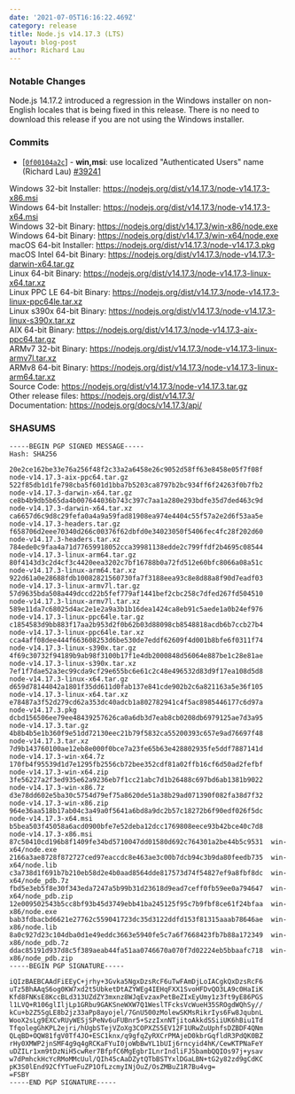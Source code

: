```yaml
---
date: '2021-07-05T16:16:22.469Z'
category: release
title: Node.js v14.17.3 (LTS)
layout: blog-post
author: Richard Lau
---
```


### Notable Changes

Node.js 14.17.2 introduced a regression in the Windows installer on
non-English locales that is being fixed in this release. There is no
need to download this release if you are not using the Windows
installer.

### Commits

- \[[`0f00104a2c`](https://github.com/nodejs/node/commit/0f00104a2c)] - **win,msi**: use localized "Authenticated Users" name (Richard Lau) [#39241](https://github.com/nodejs/node/pull/39241)

Windows 32-bit Installer: https://nodejs.org/dist/v14.17.3/node-v14.17.3-x86.msi \
Windows 64-bit Installer: https://nodejs.org/dist/v14.17.3/node-v14.17.3-x64.msi \
Windows 32-bit Binary: https://nodejs.org/dist/v14.17.3/win-x86/node.exe \
Windows 64-bit Binary: https://nodejs.org/dist/v14.17.3/win-x64/node.exe \
macOS 64-bit Installer: https://nodejs.org/dist/v14.17.3/node-v14.17.3.pkg \
macOS Intel 64-bit Binary: https://nodejs.org/dist/v14.17.3/node-v14.17.3-darwin-x64.tar.gz \
Linux 64-bit Binary: https://nodejs.org/dist/v14.17.3/node-v14.17.3-linux-x64.tar.xz \
Linux PPC LE 64-bit Binary: https://nodejs.org/dist/v14.17.3/node-v14.17.3-linux-ppc64le.tar.xz \
Linux s390x 64-bit Binary: https://nodejs.org/dist/v14.17.3/node-v14.17.3-linux-s390x.tar.xz \
AIX 64-bit Binary: https://nodejs.org/dist/v14.17.3/node-v14.17.3-aix-ppc64.tar.gz \
ARMv7 32-bit Binary: https://nodejs.org/dist/v14.17.3/node-v14.17.3-linux-armv7l.tar.xz \
ARMv8 64-bit Binary: https://nodejs.org/dist/v14.17.3/node-v14.17.3-linux-arm64.tar.xz \
Source Code: https://nodejs.org/dist/v14.17.3/node-v14.17.3.tar.gz \
Other release files: https://nodejs.org/dist/v14.17.3/ \
Documentation: https://nodejs.org/docs/v14.17.3/api/

### SHASUMS

```
-----BEGIN PGP SIGNED MESSAGE-----
Hash: SHA256

20e2ce162be33e76a256f48f2c33a2a6458e26c9052d58ff63e8458e05f7f08f  node-v14.17.3-aix-ppc64.tar.gz
522f85db1d1fe798cba5f601d1bba7b5203ca8797b2bc934ff6f24263f0b7fb2  node-v14.17.3-darwin-x64.tar.gz
ce8b4b9db5b65da4b007644036b743c397c7aa1a280e293bdfe35d7ded463c9d  node-v14.17.3-darwin-x64.tar.xz
ca6657d6c9d8c29fefa0a4a9a59fad81908ea974e4404c55f57a2e2d6f53aa5e  node-v14.17.3-headers.tar.gz
f658706d2eee70340d266c00376f62dbfd0e34023050f5406fec4fc28f202d60  node-v14.17.3-headers.tar.xz
784ede0c9faa4a71d77659918052cca39981138edde2c799ffdf2b4695c08544  node-v14.17.3-linux-arm64.tar.gz
80f4143d3c2d4cf3c4420eea3202c7bf16788b0a72fd512e60bfc8066a08a51c  node-v14.17.3-linux-arm64.tar.xz
922d61a0e28688fdb10082821560730fa7f3188eea93c8e8d88a8f90d7eadf03  node-v14.17.3-linux-armv7l.tar.gz
57d9635bda508a449dccd22b5fef779af1441bef2cbc258c7dfed267fd504510  node-v14.17.3-linux-armv7l.tar.xz
589e11da7c68025d4ac2e1e2a9a3b1b16dea1424ca8eb91c5aede1a0b24ef976  node-v14.17.3-linux-ppc64le.tar.gz
c1854583d9bb883f17aa2b953d2f0b62b03d88098cb8548818acdb6b7ccb27b4  node-v14.17.3-linux-ppc64le.tar.xz
cca4aff08dee444f663608253d6be530de7eddf62609f4d001b8bfe6f0311f74  node-v14.17.3-linux-s390x.tar.gz
4f69c30732f94189b9ab98f3100b17f1e4db2000848d56064e887be1c28e81ae  node-v14.17.3-linux-s390x.tar.xz
7ef1f7dae52a3ec99cda9cf29e655bc6e61c2c48e496532d83d9f17ea108d5d8  node-v14.17.3-linux-x64.tar.gz
d659d78144042a1801f35dd611d0fab137e841cde902b2c6a821163a5e36f105  node-v14.17.3-linux-x64.tar.xz
e78487a3f52d279cd62a353dc40adcb1a802782941c4f5ac8985446177c6d97a  node-v14.17.3.pkg
dcbd156506ee79ee48439257626ca0a6db3d7eab8cb0208db6979125ae7d3a95  node-v14.17.3.tar.gz
4b8b4b5e1b360f9e51dd72130eec21b79f5832ca55200393c657e9ad76697f48  node-v14.17.3.tar.xz
7d9b143760100ae12eb8e000f0bce7a23fe65b63e428802935fe5ddf7887141d  node-v14.17.3-win-x64.7z
170fb4f95539d1d7e1295fb2556cb72bee352cdf81a02ffb16cf6d50ad2fefbf  node-v14.17.3-win-x64.zip
3fe56227a2f3ed935e62a9236eb7f1cc21abc7d1b26488c697bd6ab1381b9022  node-v14.17.3-win-x86.7z
d3e78dd602e5ba30c5754d79ef75a8620de51a38b29ad071390f082fa38d7f32  node-v14.17.3-win-x86.zip
964e36aa518b17ab04c3a49a0f5641a6bd8a9dc2b57c18272b6f90edf026f5dc  node-v14.17.3-x64.msi
b5bea503f45058a6acd0900bfe7e52deba12dcc1769808eece93b42bce40c7d8  node-v14.17.3-x86.msi
87c50410cd196b8f1409fe34bd5710047dd01580d692c764301a2be44b5c9531  win-x64/node.exe
2166a3ae8728f872727ced97eaccdc8e463ae3c00b7dcb94c3b9da80feedb735  win-x64/node.lib
c3a738d1f691b7b210eb58d2e4b0aad8564dde817573d74f54827ef9a8fbf8dc  win-x64/node_pdb.7z
fbd5e3eb5f8e30f343eda7247a5b99b31d23618d9ead7ceff0fb59ee0a794647  win-x64/node_pdb.zip
12e009502543b5cc8bf93b45d3749ebb41ba245125f95c7b9fbf8ce61f24bfaa  win-x86/node.exe
bab3fdbacbd6621e27762c559041723dc35d3122ddfd153f81315aaab78646ae  win-x86/node.lib
8a0c927d23c104dba0d1e49eddc3663e5940fe5c7a6f7668423fb7b88a172349  win-x86/node_pdb.7z
ddac85191d937d8c5f389aeab44fa51aa0746670a070f7d02224eb5bbaafc718  win-x86/node_pdb.zip
-----BEGIN PGP SIGNATURE-----

iQIzBAEBCAAdFiEEyC+jrhy+3Gvka5NgxDzsRcF6uTwFAmDjLoIACgkQxDzsRcF6
uTz5BhAAqS6og0KW7xd2t5UbketDtAZYWEg4IEHqFXX1SvoHFDvQO3LA9c0HaIiK
Kfd8FNKsE8KccBLd313UZdZY3mxnz8WJqEvzaxPetBeZIxEyUmy1z3ft9yE86PGS
l1LVQ+R106glIljLp1GRbu9GAKSneWXW7Q1WeslTFcksVcWueH35SROgdWQhSy//
kCu+b2Z5SgLE8b2jz33aPp8ayojel/7GnU500zMolewSKMsRikrIys6Fw8JqubnL
WooX2sLg9EXCvRUyWESjSPeNv6uFUBnr5+SzzIxnNTjitoAkkdSSiiUK6hBiu1Td
TfqolegGhKPL2ejri/hUgbSTejVZoXg3COPXZS5EV12F1URwZuUphfsDZBDF4QNm
QLqBD+OQW81fgV0Tf4JO+ESC1knx/q9gfqZyRXCrPMAjeD0kbrGqfldR3PdQK0BZ
rHy0XMWP2jnSMF4g9q4gRCKaFYuI0joWbBwYL1bUIj6rncyid4hK/CewKTPNaFeY
uDZILr1xm9tDzNiH5cwRer7BfpfC6MgEgbrILnrIndliFJ5bambQQIOs97j+ysav
w7dPmhckHcYcRMoMMcUul/QIh45cAaDZytQTbBSTYxlDGaLBN+tG2y82zd9gCdKC
pK3S0lEnd92CfYTueFuZP1OfLzcmyINjOuZ/OsZMBuZ1R7Bu4vg=
=FSBY
-----END PGP SIGNATURE-----

```
